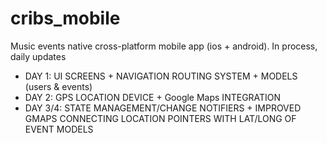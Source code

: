 # cribs_mobile
Music events native cross-platform mobile app (ios + android). In process, daily updates

- DAY 1: UI SCREENS + NAVIGATION ROUTING SYSTEM + MODELS (users & events)
- DAY 2: GPS LOCATION DEVICE + Google Maps INTEGRATION
- DAY 3/4: STATE MANAGEMENT/CHANGE NOTIFIERS + IMPROVED GMAPS CONNECTING LOCATION POINTERS WITH LAT/LONG OF EVENT MODELS
